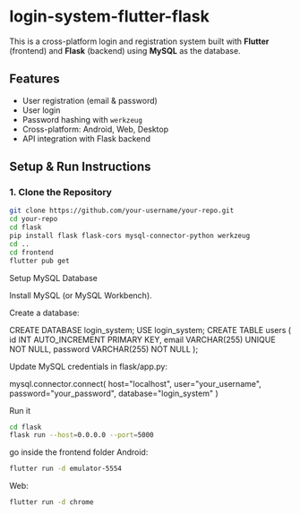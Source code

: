 # login-system-flutter-flask

This is a cross-platform login and registration system built with **Flutter** (frontend) and **Flask** (backend) using **MySQL** as the database.

## Features

- User registration (email & password)
- User login
- Password hashing with `werkzeug`
- Cross-platform: Android, Web, Desktop
- API integration with Flask backend

## Setup & Run Instructions

### 1. Clone the Repository

```bash
git clone https://github.com/your-username/your-repo.git
cd your-repo
cd flask
pip install flask flask-cors mysql-connector-python werkzeug
cd ..
cd frontend
flutter pub get
```
Setup MySQL Database

Install MySQL (or MySQL Workbench).

Create a database:

CREATE DATABASE login_system;
USE login_system;
CREATE TABLE users (
    id INT AUTO_INCREMENT PRIMARY KEY,
    email VARCHAR(255) UNIQUE NOT NULL,
    password VARCHAR(255) NOT NULL
);

Update MySQL credentials in flask/app.py:

mysql.connector.connect(
    host="localhost",
    user="your_username",
    password="your_password",
    database="login_system"
)

Run it
```bash
cd flask
flask run --host=0.0.0.0 --port=5000
```
go inside the frontend folder
Android:
```bash
flutter run -d emulator-5554
```
Web:
```bash
flutter run -d chrome
```
